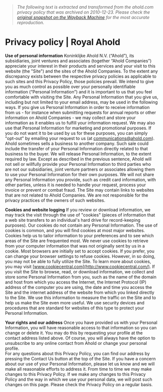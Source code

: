 > *The following text is extracted and transformed from the ahold.com privacy policy that was archived on 2010-12-23. Please check the [original snapshot on the Wayback Machine](https://web.archive.org/web/20101223001015id_/http%3A//www.ahold.com/privacy-policy) for the most accurate reproduction.*

# Privacy policy | Royal Ahold

**Use of personal information** Koninklijke Ahold N.V. (“Ahold”), its subsidiaries, joint ventures and associates (together “Ahold Companies”) appreciate your interest in their products and services and your visit to this website (the "Site") and the sites of the Ahold Companies. To the extent any discrepancy exists between the respective privacy policies as applicable to such sites and this Privacy Policy, those policies prevail. We intend to give you as much control as possible over your personally identifiable information (“Personal Information”) and it is important to us that you feel comfortable with visiting the Site. Any Personal Information that you give us, including but not limited to your email address, may be used in the following ways. If you give us Personal Information in order to receive information from us - for instance when submitting requests for annual reports or other information on Ahold Companies - we may collect and store your information as it enables us to fulfill your information request. We may also use that Personal Information for marketing and promotional purposes. If you do not want it to be used by us for these purposes, you can simply "opt-out" by emailing your request to us (at communications@ahold.com). Ahold sometimes sells a business to another company. Such sale could include the transfer of your Personal Information directly related to that business to the buyer. We will release Personal Information, to the extent required by law. Except as described in the previous sentence, Ahold will not sell or willfully provide your Personal Information to third parties who are not our subsidiaries, joint venture partners or associates allowing them to use your Personal Information for their own purposes. We will not share any Personal Information you provide, such as credit card information, with other parties, unless it is needed to handle your request, process your invoice or prevent or combat fraud. The Site may contain links to websites that are not related to Ahold Companies. We are not responsible for the privacy practices of the owners of such websites.

**Cookies and website logging** If you review or download information, we may track the visit through the use of "cookies" (pieces of information that a web site transfers to an individual's hard drive for record-keeping purposes). Our cookies do not contain any Personal Information. The use of cookies is common, and you will find cookies at most major websites. Cookies help us to tailor information to your preferences and to see which areas of the Site are frequented most. We never use cookies to retrieve from your computer information that was not originally sent by us in a cookie. Most browsers are initially set to accept cookies. If you prefer, you can change your browser settings to refuse cookies. However, in so doing, you may not be able to fully utilize the Site. To learn more about cookies, you may visit [www.cookiecentral.com](http://www.cookiecentral.com/). If you visit the Site to browse, read, or download information, we collect and store some Personal Information from you, such as the name of the domain and host from which you access the Internet, the Internet Protocol (IP) address of the computer you are using, the date and time you access the Site and the internet address of the website from which you linked directly to the Site. We use this information to measure the traffic on the Site and to help us make the Site even more useful. We use security devices and procedures that are standard for websites of this type to protect your Personal Information.

**Your rights and our address** Once you have provided us with your Personal Information, you will have reasonable access to that information so you can change or delete it. You may do this by requesting your profile at the contact address listed above. Of course, you will always have the option to unsubscribe to any online contact from Ahold or change your personal profile.  
For any questions about this Privacy Policy, you can find our address by pressing the Contact Us button at the top of the Site. If you have a concern about our use of your Personal Information, please let us know and we will make all reasonable efforts to address it. From time to time we may make changes to this Privacy Policy. If we make any changes to this Privacy Policy and the way in which we use your personal data, we will post such changes on this page. Please check the Privacy Policy on a regular basis.
